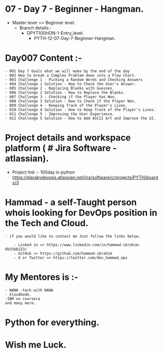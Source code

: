 # 07 - Day 7 - Beginner - Hangman.
 - Master lever >> Beginner level.
    - Branch details:- 
        - DPYT100HON-1-Entry_level. 
            - PYTH-12-07-Day-7-Beginner-Hangman.

# Day007 Content :- 
    - 001 Day 7 Goals what we will make by the end of the day
    - 002 How to break a Complex Problem down into a Flow Chart.
    - 003 Challenge 1 - Picking a Random Words and Checking Answers
    - 004 Challenge 1 Solution - How to Check the User's Answer.
    - 005 Challenge 2 - Replacing Blanks with Guesses.
    - 006 Challenge 2 Solution - How to Replace the Blanks.
    - 007 Challenge 3 - Checking if the Player has Won.
    - 008 Challenge 3 Solution - How to Check if the Player Won.
    - 009 Challenge 4 - Keeping Track of the Player's Lives.
    - 010 Challenge 4 Solution - How to Keep Track of the Player's Lives.
    - 011 Challenge 5 - Improving the User Experience.
    - 012 Challenge 5 Solution - How to Add ASCII Art and Improve the UI.

# Project details and workspace platform ( # Jira Software - atlassian).
 - Project link :- 100day in python 
     https://elarabydevops.atlassian.net/jira/software/c/projects/PYTH/boards/3

# Hammad - a self-Taught person whois looking for DevOps position in the Tech and Cloud. 
    - if you would like to contact me Just follow the links below.
     
        - Linked in >> https://www.linkedin.com/in/hammad-ibrahim-0b33bb223/
        - GitHub >> https://github.com/hammad-ibrahim
        - X or Twitter >> https://twitter.com/dev_hammad_ops 
# My Mentores is :-
    - NANA -tech with NANA
    - kloudkode.
    -IBM on coursera
    and many more.


# Python for everything.
# Wish me Luck.